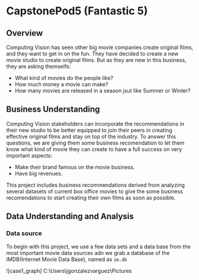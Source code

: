 # CapstonePod5 (Fantastic 5)
## Overview

Computing Vision has seen other big movie companies create original films, and they want to get in on the fun. They have decided to create a new movie studio to create original films. But as they are new in this business, they are asking themselfs:
  - What kind of movies do the people like?
  - How much money a movie can make?
  - How many movies are released in a season jsut like Summer or Winter?
  
## Business Understanding

Computing Vision stakeholders can incorporate the recommendations in their new studio to be better equipped to join their peers in creating effective original films and stay on top of the industry.
To answer this questions, we are giving them some business recomendation to let them know what kind of movie they can create to have a full success on very important aspects:
  - Make their brand famous on the movie business.
  - Have big revenues.
  
This project includes business recommendations derived from analyzing several datasets of current box office movies to give the some business recomendations to start creating their own films as soon as possible.

## Data Understanding and Analysis
### Data source

To begin with this project, we use a few data sets and a data base from the most important movie data sources adn we grab a database of the IMDB(Internet Movie Data Base), named as `im.db`

![case1_graph] C:\Users\jgonzalezvarguez\Pictures
